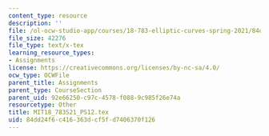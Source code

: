 ```yaml
---
content_type: resource
description: ''
file: /ol-ocw-studio-app/courses/18-783-elliptic-curves-spring-2021/84dd24f6c416363dcf5fd7406370f126_MIT18_783S21_PS12.tex
file_size: 42276
file_type: text/x-tex
learning_resource_types:
- Assignments
license: https://creativecommons.org/licenses/by-nc-sa/4.0/
ocw_type: OCWFile
parent_title: Assignments
parent_type: CourseSection
parent_uid: 92e66250-c97c-4578-f088-9c985f26e74a
resourcetype: Other
title: MIT18_783S21_PS12.tex
uid: 84dd24f6-c416-363d-cf5f-d7406370f126
---
```

